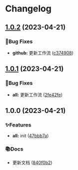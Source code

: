 # Changelog
<!-- #region recent-beta -->

## [1.0.2](https://github.com/topjf/test/compare/v1.0.1...v1.0.2) (2023-04-21)


### 🐛Bug Fixes

* **github:** 更新工作流 ([c374908](https://github.com/topjf/test/commit/c374908f1657fa58bb54fc193283a9250fc3633a))

## [1.0.1](https://github.com/topjf/test/compare/v1.0.0...v1.0.1) (2023-04-21)


### 🐛Bug Fixes

* **all:** 更新工作流 ([2fe42fe](https://github.com/topjf/test/commit/2fe42feb056bc057f6fb022f3caebe22f78a9446))

## 1.0.0 (2023-04-21)


### ✨Features

* **all:** init ([47bbb7a](https://github.com/topjf/test/commit/47bbb7ab5bf6cebc2193f5ae44a4525e636e41a3))


### 📚Docs

* 更新文档 ([840f0b2](https://github.com/topjf/test/commit/840f0b28ccae037ae967a40fa9032b2cede579d0))

<!-- #endregion recent-beta -->
